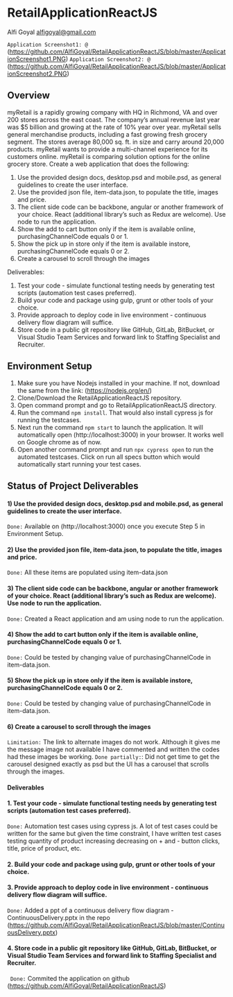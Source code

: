 # RetailApplicationReactJS
Alfi Goyal <alfigoyal@gmail.com>

```Application Screenshot1: @``` (https://github.com/AlfiGoyal/RetailApplicationReactJS/blob/master/ApplicationScreenshot1.PNG)
```Application Screenshot2: @``` (https://github.com/AlfiGoyal/RetailApplicationReactJS/blob/master/ApplicationScreenshot2.PNG)

## Overview
myRetail is a rapidly growing company with HQ in Richmond, VA and over 200 stores across the east coast. The company’s annual revenue last year was $5 billion and growing at the rate of 10% year over year. myRetail sells general merchandise products, including a fast growing fresh grocery segment. The stores average 80,000 sq. ft. in size and carry around 20,000 products. myRetail wants to provide a multi-channel experience for its customers online. myRetail is comparing solution options for the online grocery store. Create a web application that does the following: 
1) Use the provided design docs, desktop.psd and mobile.psd, as general guidelines to create the user interface. 
2) Use the provided json file, item-data.json, to populate the title, images and price. 
3) The client side code can be backbone, angular or another framework of your choice. React (additional library’s such as Redux are welcome). Use node to run the application. 
4) Show the add to cart button only if the item is available online, purchasingChannelCode equals 0 or 1. 
5) Show the pick up in store only if the item is available instore, purchasingChannelCode equals 0 or 2. 
6) Create a carousel to scroll through the images 

Deliverables:
1. Test your code - simulate functional testing needs by generating test scripts (automation test cases preferred). 
2. Build your code and package using gulp, grunt or other tools of your choice. 
3. Provide approach to deploy code in live environment - continuous delivery flow diagram will suffice. 
4. Store code in a public git repository like GitHub, GitLab, BitBucket, or Visual Studio Team Services and forward link to Staffing Specialist and Recruiter. 

## Environment Setup
1. Make sure you have Nodejs installed in your machine. If not, download the same from the link: (https://nodejs.org/en/)
2. Clone/Download the RetailApplicationReactJS repository.
3. Open command prompt and go to RetailApplicationReactJS directory.
4. Run the command ```npm install```. That would also install cypress js for running the testcases.
5. Next run the command ```npm start``` to launch the application. It will automatically open (http://localhost:3000) in your browser. It works well on Google chrome as of now.
6. Open another command prompt and run ```npx cypress open``` to run the automated testcases. Click on run all specs button which would automatically start running your test cases.

## Status of Project Deliverables
#### 1) Use the provided design docs, desktop.psd and mobile.psd, as general guidelines to create the user interface.
```Done:``` Available on (http://localhost:3000) once you execute Step 5 in Environment Setup.
#### 2) Use the provided json file, item-data.json, to populate the title, images and price. 
```Done:``` All these items are populated using item-data.json
#### 3) The client side code can be backbone, angular or another framework of your choice. React (additional library’s such as Redux are welcome). Use node to run the application. 
```Done:``` Created a React application and am using node to run the application.
#### 4) Show the add to cart button only if the item is available online, purchasingChannelCode equals 0 or 1. 
```Done:``` Could be tested by changing value of purchasingChannelCode in item-data.json.
#### 5) Show the pick up in store only if the item is available instore, purchasingChannelCode equals 0 or 2. 
```Done:``` Could be tested by changing value of purchasingChannelCode in item-data.json.
#### 6) Create a carousel to scroll through the images 
```Limitation:``` The link to alternate images do not work. Although it gives me the message image not available I have commented and written the codes had these images be working.
```Done partially:```: Did not get time to get the carousel designed exactly as psd but the UI has a carousel that scrolls through the images.
#### Deliverables
#### 1. Test your code - simulate functional testing needs by generating test scripts (automation test cases preferred). 
```Done:``` Automation test cases using cypress js. A lot of test cases could be written for the same but given the time constraint, I have written test cases testing quantity of product increasing decreasing on + and - button clicks, title, price of product, etc.
#### 2. Build your code and package using gulp, grunt or other tools of your choice. 
#### 3. Provide approach to deploy code in live environment - continuous delivery flow diagram will suffice. 
```Done:``` Added a ppt of a continuous delivery flow diagram - ContinuousDelivery.pptx in the repo (https://github.com/AlfiGoyal/RetailApplicationReactJS/blob/master/ContinuousDelivery.pptx)
#### 4. Store code in a public git repository like GitHub, GitLab, BitBucket, or Visual Studio Team Services and forward link to Staffing Specialist and Recruiter. 
``` Done:``` Commited the application on github (https://github.com/AlfiGoyal/RetailApplicationReactJS)
